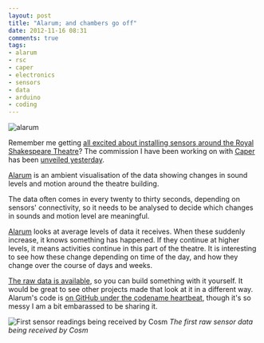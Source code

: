 ```yaml
---
layout: post
title: "Alarum; and chambers go off"
date: 2012-11-16 08:31
comments: true
tags: 
- alarum
- rsc
- caper
- electronics
- sensors
- data
- arduino
- coding
---
```

![alarum](http://farm9.staticflickr.com/8345/8190530008_c57f2bcbb4_z.jpg)

Remember me getting [all excited about installing sensors around the Royal Shakespeare Theatre][1]? The commission I have been working on with [Caper][2] has been [unveiled yesterday][3].

[Alarum][4] is an ambient visualisation of the data showing changes in sound levels and motion around the theatre building.

The data often comes in every twenty to thirty seconds, depending on sensors' connectivity, so it needs to be analysed to decide which changes in sounds and motion level are meaningful. 

[Alarum][4] looks at average levels of data it receives. When these suddenly increase, it knows something has happened. If they continue at higher levels, it means activities continue in this part of the theatre. It is interesting to see how these change depending on time of the day, and how they change over the course of days and weeks.

[The raw data is available][5], so you can build something with it yourself. It would be great to see other projects made that look at it in a different way. Alarum's code is [on GitHub under the codename heartbeat][6], though it's so messy I am a bit embarassed to be sharing it.

![First sensor readings being received by Cosm](http://farm9.staticflickr.com/8180/7917689864_c40b54a5de_z.jpg)
_The first raw sensor data being received by Cosm_


[1]: 2012/09/14/sensing-activity-in-royal-shakespeare-theatre/
[2]: http://wearecaper.com/
[3]: http://myshakespeare.worldshakespearefestival.org.uk/gallery/alarum-by-natalia-buckley-and-caper/
[4]: http://alarumproject.com/
[5]: https://cosm.com/feeds/72813
[6]: https://github.com/ntlk/heartbeat
